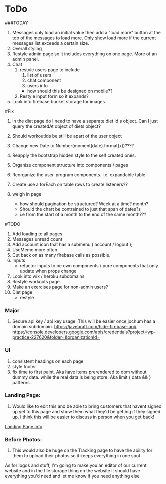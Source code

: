 # ToDo

###TODAY
1. Messages only load an initial value then add a "load more" button at the top of the messages to load more. Only show load more if the current messages list exceeds a certain size.
1. Overall styling
1. Restyle admin page so it includes everything on one page. More of an admin panel.
1. Chat
   1. restyle users page to include
      1. list of users
      2. chat component
      3. users info
      * how should this be designed on mobile??
   3. Restyle input form so it expands?
1. Look into firebase bucket storage for images.

#Fix
1. in the diet page do I need to have a separate diet id's object. Can I just query the createdAt object of diets object?
1. Should workoutIds be still be apart of the user object
1. Change new Date to Number(moment(date).format(x))????
1. Reapply the bootstrap hidden style to the self created ones.
1. Organize component structure into components / pages
1. Reorganize the user-program components. i.e. expandable table
1. Create use a forEach on table rows to create listeners??

1. weigh in page
   * how should pagination be structured? Week at a time? month?
   * Should the chart be contrained to just that span of dates?s
   * i.e from the start of a month to the end of the same month???

#TODO
1. Add loading to all pages
1. Messages unread count
1. Add account icon that has a submenu ( account / logout );
1. UseMemo more often.
1. Cut back on as many firebase calls as possible.
1. Inputs
   * refactor inputs to be own components / pure components that only update when props change
1. Look into wix / heroku subdomains
1. Restyle workouts page.
1. Make an exercises page for non-admin users?
1. Diet page
   * restyle

### Major

1. Secure api key / api key usage. This will be easier once jochum has a domain subdomain.
https://javebratt.com/hide-firebase-api/
https://console.developers.google.com/apis/credentials?project=wp-practice-227620&folder=&organizationId=

### UI
1. consistent headings on each page
1. style footer
1. fix time to first paint. Aka have items prerendered to dom without dummy data. while the real data is being store. Aka limit { data && <element>} patterns.


### Landing Page:
 1. Would like to edit this and be able to bring customers that havent signed up yet to this page and show them what they'd be getting if they signed up. I think this will be easier to discuss in person when you get back!

 [Landing Page Info](https://www.jochumstrength.com/program-information)


### Before Photos:
1. This would also be huge on the Tracking page to have the ability for them to upload their photos so it keeps everything in one spot

As for logos and stuff, I'm going to make you an editor of our current website and in the file storage thing on the website it should have everything you'd need and let me know if you need anything else
